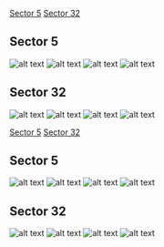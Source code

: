 [Sector 5](#sector5)
[Sector 32](#sector32)

<a name = "sector5"></a>
## Sector 5
![alt text](/tt/WASP-141_Sector_5/WASP-141_Sector_5_a_TimeSeries.png)
![alt text](/tt/WASP-141_Sector_5/WASP-141_Sector_5_b_FoldedLightCurve.png)
![alt text](/tt/WASP-141_Sector_5/WASP-141_Sector_5_b_IndividualTransitsWithFit.png)
![alt text](/tt/WASP-141_Sector_5/WASP-141_Sector_5_c_TimingResiduals.png)

<a name = "sector32"></a>
## Sector 32
![alt text](/tt/WASP-141_Sector_32/WASP-141_Sector_32_a_TimeSeries.png)
![alt text](/tt/WASP-141_Sector_32/WASP-141_Sector_32_b_FoldedLightCurve.png)
![alt text](/tt/WASP-141_Sector_32/WASP-141_Sector_32_b_IndividualTransitsWithFit.png)
![alt text](/tt/WASP-141_Sector_32/WASP-141_Sector_32_c_TimingResiduals.png)

[Sector 5](#sector5)
[Sector 32](#sector32)

<a name = "sector5"></a>
## Sector 5
![alt text](/tt/WASP-141_Sector_5/WASP-141_Sector_5_a_TimeSeries.png)
![alt text](/tt/WASP-141_Sector_5/WASP-141_Sector_5_b_FoldedLightCurve.png)
![alt text](/tt/WASP-141_Sector_5/WASP-141_Sector_5_b_IndividualTransitsWithFit.png)
![alt text](/tt/WASP-141_Sector_5/WASP-141_Sector_5_c_TimingResiduals.png)

<a name = "sector32"></a>
## Sector 32
![alt text](/tt/WASP-141_Sector_32/WASP-141_Sector_32_a_TimeSeries.png)
![alt text](/tt/WASP-141_Sector_32/WASP-141_Sector_32_b_FoldedLightCurve.png)
![alt text](/tt/WASP-141_Sector_32/WASP-141_Sector_32_b_IndividualTransitsWithFit.png)
![alt text](/tt/WASP-141_Sector_32/WASP-141_Sector_32_c_TimingResiduals.png)

